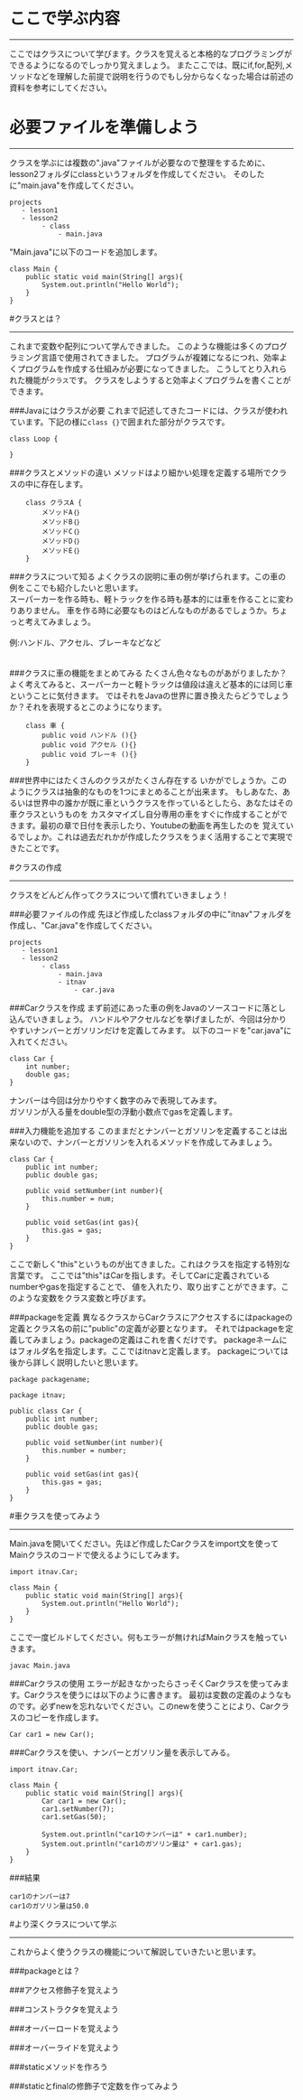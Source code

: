 # ここで学ぶ内容
* * * * *
ここではクラスについて学びます。クラスを覚えると本格的なプログラミングができるようになるのでしっかり覚えましょう。
またここでは、既にif,for,配列,メソッドなどを理解した前提で説明を行うのでもし分からなくなった場合は前述の資料を参考にしてください。

# 必要ファイルを準備しよう
* * * * *

クラスを学ぶには複数の".java"ファイルが必要なので整理をするために、lesson2フォルダにclassというフォルダを作成してください。
そのしたに"main.java"を作成してください。

```
projects
   - lesson1
   - lesson2
        - class
            - main.java
```

"Main.java"に以下のコードを追加します。

```
class Main {
    public static void main(String[] args){
        System.out.println("Hello World");
    }
}
```

#クラスとは？
* * * * *
これまで変数や配列について学んできました。
このような機能は多くのプログラミング言語で使用されてきました。
プログラムが複雑になるにつれ、効率よくプログラムを作成する仕組みが必要になってきました。
こうしてとり入れられた機能が```クラス```です。
クラスをしようすると効率よくプログラムを書くことができます。

###Javaにはクラスが必要
これまで記述してきたコードには、クラスが使われています。下記の様に```class {}```で囲まれた部分がクラスです。

```
class Loop {

}
```

###クラスとメソッドの違い
メソッドはより細かい処理を定義する場所でクラスの中に存在します。

```
    class クラスA {
        メソッドA｛｝
        メソッドB｛｝
        メソッドC｛｝
        メソッドD｛｝
        メソッドE｛｝
    }
```

###クラスについて知る
よくクラスの説明に車の例が挙げられます。この車の例をここでも紹介したいと思います。<br>
スーパーカーを作る時も、軽トラックを作る時も基本的には車を作ることに変わりありません。
車を作る時に必要なものはどんなものがあるでしょうか。ちょっと考えてみましょう。<br>
<br>
例:ハンドル、アクセル、ブレーキなどなど
<br>
<br>
<br>
###クラスに車の機能をまとめてみる
たくさん色々なものがあがりましたか？よく考えてみると、スーパーカーと軽トラックは値段は違えど基本的には同じ車ということに気付きます。
ではそれをJavaの世界に置き換えたらどうでしょうか？それを表現するとこのようになります。
```
    class 車 {
        public void ハンドル (){}
        public void アクセル (){}
        public void ブレーキ (){}
    }
```

###世界中にはたくさんのクラスがたくさん存在する
いかがでしょうか。このようにクラスは抽象的なものを1つにまとめることが出来ます。
もしあなた、あるいは世界中の誰かが既に車というクラスを作っているとしたら、あなたはその車クラスというものを
カスタマイズし自分専用の車をすぐに作成することができます。最初の章で日付を表示したり、Youtubeの動画を再生したのを
覚えているでしょか。これは過去だれかが作成したクラスをうまく活用することで実現できたことです。

#クラスの作成
* * * * * 
クラスをどんどん作ってクラスについて慣れていきましょう！

###必要ファイルの作成
先ほど作成したclassフォルダの中に"itnav"フォルダを作成し、"Car.java"を作成してください。

```
projects
   - lesson1
   - lesson2
        - class
            - main.java
            - itnav
                - car.java
```

###Carクラスを作成
まず前述にあった車の例をJavaのソースコードに落とし込んでいきましょう。
ハンドルやアクセルなどを挙げましたが、今回は分かりやすいナンバーとガソリンだけを定義してみます。
以下のコードを"car.java"に入れてください。
```
class Car {
    int number;
    double gas;
}
```
ナンバーは今回は分かりやすく数字のみで表現してみます。<br>
ガソリンが入る量をdouble型の浮動小数点でgasを定義します。<br>

###入力機能を追加する
このままだとナンバーとガソリンを定義することは出来ないので、ナンバーとガソリンを入れるメソッドを作成してみましょう。

```
class Car {
    public int number;
    public double gas;

    public void setNumber(int number){
        this.number = num;
    }

    public void setGas(int gas){
        this.gas = gas;
    }
}
```
ここで新しく"this"というものが出てきました。これはクラスを指定する特別な言葉です。
ここでは"this"はCarを指します。そしてCarに定義されているnumberやgasを指定することで、
値を入れたり、取り出すことができます。このような変数をクラス変数と呼びます。

###packageを定義
異なるクラスからCarクラスにアクセスするにはpackageの定義とクラス名の前に"public"の定義が必要となります。
それではpackageを定義してみましょう。packageの定義はこれを書くだけです。
packageネームにはフォルダ名を指定します。ここではitnavと定義します。
packageについては後から詳しく説明したいと思います。

```
package packagename;
```

```
package itnav;

public class Car {
    public int number;
    public double gas;

    public void setNumber(int number){
        this.number = number;
    }

    public void setGas(int gas){
        this.gas = gas;
    }
}
```

#車クラスを使ってみよう
***
Main.javaを開いてください。先ほど作成したCarクラスをimport文を使ってMainクラスのコードで使えるようにしてみます。

```
import itnav.Car;

class Main {
    public static void main(String[] args){
        System.out.println("Hello World");
    }
}
```

ここで一度ビルドしてください。何もエラーが無ければMainクラスを触っていきます。

```
javac Main.java
```

###Carクラスの使用
エラーが起きなかったらさっそくCarクラスを使ってみます。Carクラスを使うには以下のように書きます。
最初は変数の定義のようなものです。必ずnewを忘れないでください。このnewを使うことにより、Carクラスのコピーを作成します。

```
Car car1 = new Car();
```

###Carクラスを使い、ナンバーとガソリン量を表示してみる。

```
import itnav.Car;

class Main {
    public static void main(String[] args){
        Car car1 = new Car();
        car1.setNumber(7);
        car1.setGas(50);

        System.out.println("car1のナンバーは" + car1.number);
        System.out.println("car1のガソリン量は" + car1.gas);
    }
}
```

###結果
```
car1のナンバーは7
car1のガソリン量は50.0
```

#より深くクラスについて学ぶ
* * * * *
これからよく使うクラスの機能について解説していきたいと思います。

###packageとは？

###アクセス修飾子を覚えよう

###コンストラクタを覚えよう

###オーバーロードを覚えよう

###オーバーライドを覚えよう

###staticメソッドを作ろう

###staticとfinalの修飾子で定数を作ってみよう